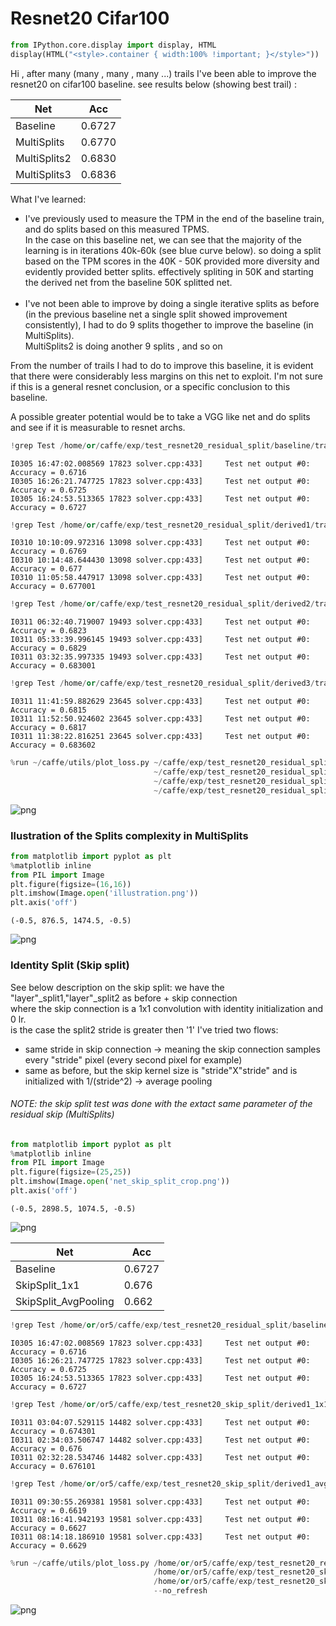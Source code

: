 
# Resnet20 Cifar100


```python
from IPython.core.display import display, HTML
display(HTML("<style>.container { width:100% !important; }</style>"))
```


<style>.container { width:100% !important; }</style>


Hi , after many (many , many , many ...) trails I've been able to improve the resnet20 on cifar100 baseline.
see results below (showing best trail) :

Net | Acc
--- | ---
Baseline | 0.6727
MultiSplits | 0.6770
MultiSplits2 | 0.6830
MultiSplits3 | 0.6836

What I've learned:
- I've previously used to measure the TPM in the end of the baseline train, and do splits based on this measured TPMS.<br>
In the case on this baseline net, we can see that the majority of the learning is in iterations 40k-60k (see blue curve below).
so doing a split based on the TPM scores in the 40K - 50K provided more diversity and evidently provided better splits. effectively spliting in 50K and starting the derived net from the baseline 50K splitted net.<br><br>
- I've not been able to improve by doing a single iterative splits as before (in the previous baseline net a single split showed improvement consistently), I had to do 9 splits thogether to improve the baseline (in MultiSplits).<br> MultiSplits2 is doing another 9 splits , and so on

From the number of trails I had to do to improve this baseline, it is evident that there were considerably less margins on this net to exploit. I'm not sure if this is a general resnet conclusion, or a specific conclusion to this baseline.

A possible greater potential would be to take a VGG like net and do splits and see if it is measurable to resnet archs.


```python
!grep Test /home/or/caffe/exp/test_resnet20_residual_split/baseline/train.log  | grep Acc | sort -nk 11 | tail -3
```

    I0305 16:47:02.008569 17823 solver.cpp:433]     Test net output #0: Accuracy = 0.6716
    I0305 16:26:21.747725 17823 solver.cpp:433]     Test net output #0: Accuracy = 0.6725
    I0305 16:24:53.513365 17823 solver.cpp:433]     Test net output #0: Accuracy = 0.6727



```python
!grep Test /home/or/caffe/exp/test_resnet20_residual_split/derived1/train.log  | grep Acc | sort -nk 11 | tail -3
```

    I0310 10:10:09.972316 13098 solver.cpp:433]     Test net output #0: Accuracy = 0.6769
    I0310 10:14:48.644430 13098 solver.cpp:433]     Test net output #0: Accuracy = 0.677
    I0310 11:05:58.447917 13098 solver.cpp:433]     Test net output #0: Accuracy = 0.677001



```python
!grep Test /home/or/caffe/exp/test_resnet20_residual_split/derived2/train.log  | grep Acc | sort -nk 11 | tail -3
```

    I0311 06:32:40.719007 19493 solver.cpp:433]     Test net output #0: Accuracy = 0.6823
    I0311 05:33:39.996145 19493 solver.cpp:433]     Test net output #0: Accuracy = 0.6829
    I0311 03:32:35.997335 19493 solver.cpp:433]     Test net output #0: Accuracy = 0.683001



```python
!grep Test /home/or/caffe/exp/test_resnet20_residual_split/derived3/train.log  | grep Acc | sort -nk 11 | tail -3
```

    I0311 11:41:59.882629 23645 solver.cpp:433]     Test net output #0: Accuracy = 0.6815
    I0311 11:52:50.924602 23645 solver.cpp:433]     Test net output #0: Accuracy = 0.6817
    I0311 11:38:22.816251 23645 solver.cpp:433]     Test net output #0: Accuracy = 0.683602



```python
%run ~/caffe/utils/plot_loss.py ~/caffe/exp/test_resnet20_residual_split/baseline/train.log \
                                ~/caffe/exp/test_resnet20_residual_split/derived1/train.log \
                                ~/caffe/exp/test_resnet20_residual_split/derived2/train.log \
                                ~/caffe/exp/test_resnet20_residual_split/derived3/train.log --no_refresh
```


![png](output_11_0.png)


### Ilustration of the Splits complexity in MultiSplits


```python
from matplotlib import pyplot as plt
%matplotlib inline
from PIL import Image
plt.figure(figsize=(16,16))
plt.imshow(Image.open('illustration.png'))
plt.axis('off')
```




    (-0.5, 876.5, 1474.5, -0.5)




![png](output_13_1.png)


### Identity Split (Skip split)

See below description on the skip split: we have the "layer"_split1,"layer"_split2 as before + skip connection<br>
where the skip connection is a 1x1 convolution with identity initialization and 0 lr.<br>
is the case the split2 stride is greater then '1' I've tried two flows:<br>
- same stride in skip connection -> meaning the skip connection samples every "stride" pixel (every second pixel for example)
- same as before, but the skip kernel size is "stride"X"stride" and is initialized with 1/(stride^2) -> average pooling 

###### NOTE: the skip split test was done with the extact same parameter of the residual skip (MultiSplits)


```python
from matplotlib import pyplot as plt
%matplotlib inline
from PIL import Image
plt.figure(figsize=(25,25))
plt.imshow(Image.open('net_skip_split_crop.png'))
plt.axis('off')

```




    (-0.5, 2898.5, 1074.5, -0.5)




![png](output_17_1.png)


Net | Acc
--- | ---
Baseline | 0.6727
SkipSplit_1x1 | 0.676
SkipSplit_AvgPooling | 0.662


```python
!grep Test /home/or/or5/caffe/exp/test_resnet20_residual_split/baseline/train.log  | grep Acc | sort -nk 11 | tail -3
```

    I0305 16:47:02.008569 17823 solver.cpp:433]     Test net output #0: Accuracy = 0.6716
    I0305 16:26:21.747725 17823 solver.cpp:433]     Test net output #0: Accuracy = 0.6725
    I0305 16:24:53.513365 17823 solver.cpp:433]     Test net output #0: Accuracy = 0.6727



```python
!grep Test /home/or/or5/caffe/exp/test_resnet20_skip_split/derived1_1x1/train.log  | grep Acc | sort -nk 11 | tail -3
```

    I0311 03:04:07.529115 14482 solver.cpp:433]     Test net output #0: Accuracy = 0.674301
    I0311 02:34:03.506747 14482 solver.cpp:433]     Test net output #0: Accuracy = 0.676
    I0311 02:32:28.534746 14482 solver.cpp:433]     Test net output #0: Accuracy = 0.676101



```python
!grep Test /home/or/or5/caffe/exp/test_resnet20_skip_split/derived1_avg_downsample/train.log  | grep Acc | sort -nk 11 | tail -3
```

    I0311 09:30:55.269381 19581 solver.cpp:433]     Test net output #0: Accuracy = 0.6619
    I0311 08:16:41.942193 19581 solver.cpp:433]     Test net output #0: Accuracy = 0.6627
    I0311 08:14:18.186910 19581 solver.cpp:433]     Test net output #0: Accuracy = 0.6629



```python
%run ~/caffe/utils/plot_loss.py /home/or/or5/caffe/exp/test_resnet20_residual_split/baseline/train.log \
                                /home/or/or5/caffe/exp/test_resnet20_skip_split/derived1_1x1/train.log \
                                /home/or/or5/caffe/exp/test_resnet20_skip_split/derived1_avg_downsample//train.log \
                                --no_refresh
```


![png](output_22_0.png)

